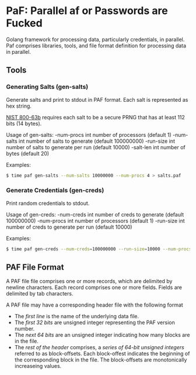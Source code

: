 PaF: Parallel af or Passwords are Fucked
===========

Golang framework for processing data, particularly credentials, in parallel. Paf comprises libraries, tools, and file format definition for processing data in parallel.

## Tools

### Generating Salts (gen-salts)

Generate salts and print to stdout in PAF format. Each salt is represented as hex string.

[NIST 800-63b](https://pages.nist.gov/800-63-3/sp800-63b.html) requires each salt to be a secure PRNG that has at least 112 bits (14 bytes).

Usage of gen-salts:
  -num-procs int
    	number of processors (default 1)
  -num-salts int
    	number of salts to generate (default 100000000)
  -run-size int
    	number of salts to generate per run (default 10000)
  -salt-len int
    	number of bytes (default 20)


Examples:

```bash
$ time paf gen-salts --num-salts 10000000 --num-procs 4 > salts.paf
```


### Generate Credentials (gen-creds)

Print random credentials to stdout.

Usage of gen-creds:
  -num-creds int
    	number of creds to generate (default 100000000)
  -num-procs int
    	number of processors (default 1)
  -run-size int
    	number of creds to generate per run (default 10000)

Examples:

```bash
$ time paf gen-creds --num-creds=100000000 --run-size=10000 --num-procs=4 > file.paf
```

## PAF File Format

A PAF file file comprises one or more records, which are delimited by newline characters. Each record comprises one or more fields. Fields are delimited by tab characters.

A PAF file may have a corresponding header file with the following format
* The *first line* is the name of the underlying data file.
* The *first 32 bits* are  unsigned integer representing the PAF version number.
* The *next 64 bits* are an unsigned integer indicating how many blocks are in the file.
* The *rest of the header* comprises, a *series of 64-bit unsigned integers* referred to as block-offsets. Each block-offest indicates the beginning of the corresponding block in the file. The block-offsets are monotonically increaseing values.


